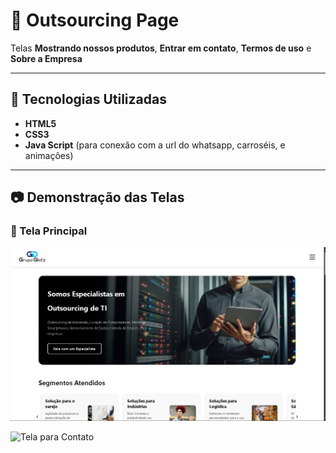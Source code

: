 # 📌 Outsourcing Page 

Telas **Mostrando nossos produtos**, **Entrar em contato**, **Termos de uso** e **Sobre a Empresa** 

---

## 🚀 Tecnologias Utilizadas
- **HTML5**
- **CSS3**
- **Java Script** (para conexão com a url do whatsapp, carroséis, e animações)

---

## 📷 Demonstração das Telas

### 🔑 Tela Principal
![Tela de Login](./assets/readme1.png)

![Tela para Contato](.assets/readme2.png)
